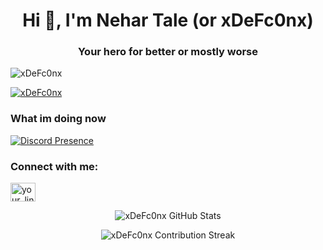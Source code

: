 <h1 align="center">Hi 👋, I'm Nehar Tale (or xDeFc0nx)</h1>
<h3 align="center">Your hero for better or mostly worse</h3>

<p align="left"> <img src="https://komarev.com/ghpvc/?username=xDeFc0nx&label=Profile%20views&color=0e75b6&style=flat" alt="xDeFc0nx" /> </p>

<p align="left"> <a href="https://github.com/ryo-ma/github-profile-trophy"><img src="https://github-profile-trophy.vercel.app/?username=xDeFc0nx" alt="xDeFc0nx" /></a> </p>

<h3>What im doing now</h3>

[![Discord Presence](https://lanyard.cnrad.dev/api/439128031152570389)](https://discord.com/users/439128031152570389)
<h3 align="left">Connect with me:</h3>
<a href="https://www.linkedin.com/in/nehar-tale-b795b5225" target="blank"><img align="center" src="https://raw.githubusercontent.com/rahuldkjain/github-profile-readme-generator/master/src/images/icons/Social/linked-in-alt.svg" alt="your_linkedin_profile" height="30" width="40" /></a>

<!-- GitHub Stats -->
<p align="center">
    <img align="center" src="https://github-readme-stats.vercel.app/api?username=xDeFc0nx&show_icons=true&locale=en&theme=radical" alt="xDeFc0nx GitHub Stats" />
</p>
<p align="center">
    <img align="center" src="https://github-readme-streak-stats.herokuapp.com/?user=xDeFc0nx&theme=radical" alt="xDeFc0nx Contribution Streak" />
</p>

